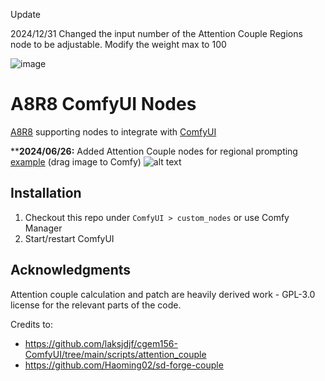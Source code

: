 Update

2024/12/31 Changed the input number of the Attention Couple Regions node to be adjustable. 
           Modify the weight max to 100

![image](https://github.com/user-attachments/assets/69d9b855-ad3d-404d-8b30-4ed66ca643ef)


# A8R8 ComfyUI Nodes

[A8R8](https://github.com/ramyma/a8r8) supporting nodes to integrate with [ComfyUI](https://github.com/comfyanonymous/ComfyUI)

****2024/06/26:** Added Attention Couple nodes for regional prompting [example](examples/attention_couple.png) (drag image to Comfy)
![alt text](nodes_preview/attention_couple.png)

## Installation

1. Checkout this repo under `ComfyUI > custom_nodes` or use Comfy Manager
2. Start/restart ComfyUI

## Acknowledgments

Attention couple calculation and patch are heavily derived work - GPL-3.0 license for the relevant parts of the code.

Credits to:

* https://github.com/laksjdjf/cgem156-ComfyUI/tree/main/scripts/attention_couple
* https://github.com/Haoming02/sd-forge-couple
